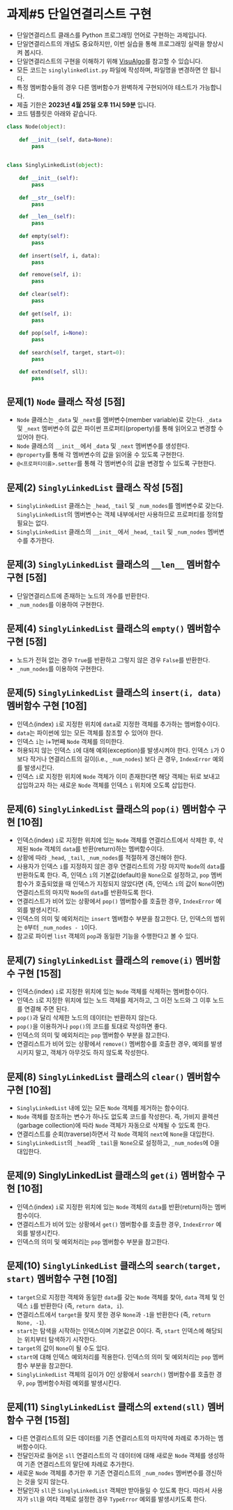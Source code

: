 # 과제#5 단일연결리스트 구현

- 단일연결리스트 클래스를 Python 프로그래밍 언어로 구현하는 과제입니다.
- 단일연결리스트의 개념도 중요하지만, 이번 실습을 통해 프로그래밍 실력을 향상시켜 봅시다.
- 단일연결리스트의 구현을 이해하기 위해 [VisuAlgo](https://visualgo.net/en)를 참고할 수 있습니다.
- 모든 코드는 `singlylinkedlist.py` 파일에 작성하며, 파일명을 변경하면 안 됩니다.
- 특정 멤버함수들의 경우 다른 멤버함수가 완벽하게 구현되어야 테스트가 가능합니다.
- 제출 기한은 **2023년 4월 25일 오후 11시 59분** 입니다.
- 코드 템플릿은 아래와 같습니다.


```Python
class Node(object):
    
    def __init__(self, data=None):
        pass
    

class SinglyLinkedList(object):
    
    def __init__(self):
        pass
        
    def __str__(self):
        pass

    def __len__(self):
        pass 
            
    def empty(self):
        pass
        
    def insert(self, i, data):
        pass

    def remove(self, i):
        pass
              
    def clear(self):
        pass
    
    def get(self, i):
        pass
    
    def pop(self, i=None):
        pass
    
    def search(self, target, start=0):
        pass

    def extend(self, sll):
        pass 
```


## 문제(1)	`Node` 클래스 작성 [5점]
- `Node` 클래스는 `_data` 및 `_next`를 멤버변수(member variable)로 갖는다. `_data` 및 `_next` 멤버변수의 값은 파이썬 프로퍼티(property)를 통해 읽어오고 변경할 수 있어야 한다.
- `Node` 클래스의 `__init__`에서 `_data` 및 `_next` 멤버변수를 생성한다.
- `@property`를 통해 각 멤버변수의 값을 읽어올 수 있도록 구현한다.
- `@<프로퍼티이름>.setter`를 통해 각 멤버변수의 값을 변경할 수 있도록 구현한다.

## 문제(2)	`SinglyLinkedList` 클래스 작성 [5점] 
- `SinglyLinkedList` 클래스는 `_head`, `_tail` 및 `_num_nodes`를 멤버변수로 갖는다. `SinglyLinkedList`의 멤버변수는 객체 내부에서만 사용하므로 프로퍼티를 정의할 필요는 없다.
- `SinglyLinkedList` 클래스의 `__init__`에서 `_head`, `_tail` 및 `_num_nodes` 멤버변수를 추가한다.

## 문제(3)	`SinglyLinkedList` 클래스의 `__len__` 멤버함수 구현 [5점]
- 단일연결리스트에 존재하는 노드의 개수를 반환한다.
- `_num_nodes`를 이용하여 구현한다.

## 문제(4)	`SinglyLinkedList` 클래스의 `empty()` 멤버함수 구현 [5점]
- 노드가 전혀 없는 경우 `True`를 반환하고 그렇지 않은 경우 `False`를 반환한다.
- `_num_nodes`를 이용하여 구현한다.

## 문제(5)	`SinglyLinkedList` 클래스의 `insert(i, data)` 멤버함수 구현 [10점]
- 인덱스(index) `i`로 지정한 위치에 `data`로 지정한 객체를 추가하는 멤버함수이다.
- `data`는 파이썬에 있는 모든 객체를 참조할 수 있어야 한다.
- 인덱스 `i`는 i+1번째 `Node` 객체를 의미한다.
- 허용되지 않는 인덱스 `i`에 대해 예외(exception)를 발생시켜야 한다. 인덱스 `i`가 0보다 작거나 연결리스트의 길이(i.e., `_num_nodes`) 보다 큰 경우, `IndexError` 예외를 발생시킨다.
- 인덱스 `i`로 지정한 위치에 `Node` 객체가 이미 존재한다면 해당 객체는 뒤로 보내고 삽입하고자 하는 새로운 `Node` 객체를 인덱스 `i` 위치에 오도록 삽입한다.

## 문제(6)	`SinglyLinkedList` 클래스의 `pop(i)` 멤버함수 구현 [10점]
- 인덱스(index) `i`로 지정한 위치에 있는 `Node` 객체를 연결리스트에서 삭제한 후, 삭제된 `Node` 객체의 `data`를 반환(return)하는 멤버함수이다.
- 상황에 따라 `_head`, `_tail`, `_num_nodes`를 적절하게 갱신해야 한다.
- 사용자가 인덱스 `i`를 지정하지 않은 경우 연결리스트의 가장 마지막 `Node`의 `data`를 반환하도록 한다. 즉, 인덱스 `i`의 기본값(default)을 `None`으로 설정하고, `pop` 멤버함수가 호출되었을 때 인덱스가 지정되지 않았다면 (즉, 인덱스 `i`의 값이 `None`이면) 연결리스트의 마지막 `Node`의 `data`를 반환하도록 한다.
- 연결리스트가 비어 있는 상황에서 `pop()` 멤버함수를 호출한 경우, `IndexError` 예외를 발생시킨다.
- 인덱스의 의미 및 예외처리는 `insert` 멤버함수 부분을 참고한다. 단, 인덱스의 범위는 `0`부터 `_num_nodes - 1`이다.
- 참고로 파이썬 `list` 객체의 `pop`과 동일한 기능을 수행한다고 볼 수 있다.

## 문제(7)	`SinglyLinkedList` 클래스의 `remove(i)` 멤버함수 구현 [15점]
- 인덱스(index) `i`로 지정한 위치에 있는 `Node` 객체를 삭제하는 멤버함수이다.
- 인덱스 `i`로 지정한 위치에 있는 노드 객체를 제거하고, 그 이전 노드와 그 이후 노드를 연결해 주면 된다. 
- `pop()`과 달리 삭제한 노드의 데이터는 반환하지 않는다.
- `pop()`을 이용하거나 `pop()`의 코드를 토대로 작성하면 좋다.
- 인덱스의 의미 및 예외처리는 `pop` 멤버함수 부분을 참고한다. 
- 연결리스트가 비어 있는 상황에서 `remove()` 멤버함수를 호출한 경우, 예외를 발생시키지 말고, 객체가 아무것도 하지 않도록 작성한다.

## 문제(8) `SinglyLinkedList` 클래스의 `clear()` 멤버함수 구현 [10점]
- `SinglyLinkedList` 내에 있는 모든 `Node` 객체를 제거하는 함수이다.
- `Node` 객체를 참조하는 변수가 하나도 없도록 코드를 작성한다. 즉, 가비지 콜렉션(garbage collection)에 따라 `Node` 객체가 자동으로 삭제될 수 있도록 한다.
- 연결리스트를 순회(traverse)하면서 각 `Node` 객체의 `next`에 `None`을 대입한다.
- `SinglyLinkedList`의 `_head`와 `_tail`을 `None`으로 설정하고, `_num_nodes`에 0을 대입한다.

## 문제(9)	SinglyLinkedList 클래스의 `get(i)` 멤버함수 구현 [10점]
- 인덱스(index) `i`로 지정한 위치에 있는 `Node` 객체의 `data`를 반환(return)하는 멤버함수이다.
- 연결리스트가 비어 있는 상황에서 `get()` 멤버함수를 호출한 경우, `IndexError` 예외를 발생시킨다.
- 인덱스의 의미 및 예외처리는 `pop` 멤버함수 부분을 참고한다.

## 문제(10)	`SinglyLinkedList` 클래스의 `search(target, start)` 멤버함수 구현 [10점]
- `target`으로 지정한 객체와 동일한 `data`를 갖는 `Node` 객체를 찾아, `data` 객체 및 인덱스 `i`를 반환한다 (즉, `return data, i`).
- 연결리스트에서 `target`을 찾지 못한 경우 `None`과 `-1`을 반환한다 (즉, `return None, -1`).
- `start`는 탐색을 시작하는 인덱스이며 기본값은 0이다. 즉, `start` 인덱스에 해당되는 위치부터 탐색하기 시작한다.
- `target`의 값이 `None`이 될 수도 있다.
- `start`에 대해 인덱스 예외처리를 적용한다. 인덱스의 의미 및 예외처리는 `pop` 멤버함수 부분을 참고한다.
- `SinglyLinkedList` 객체의 길이가 0인 상황에서 `search()` 멤버함수를 호출한 경우, `pop` 멤버함수처럼 예외를 발생시킨다.

## 문제(11)	`SinglyLinkedList` 클래스의 `extend(sll)` 멤버함수 구현 [15점]
- 다른 연결리스트의 모든 데이터를 기존 연결리스트의 마지막에 차례로 추가하는 멤버함수이다.
- 전달인자로 들어온 `sll` 연결리스트의 각 데이터에 대해 새로운 `Node` 객체를 생성하여 기존 연결리스트의 말단에 차례로 추가한다.
- 새로운 `Node` 객체를 추가한 후 기존 연결리스트의 `_num_nodes` 멤버변수를 갱신하는 것을 잊지 않는다.
- 전달인자 `sll`은 `SinglyLinkedList` 객체만 받아들일 수 있도록 한다. 따라서 사용자가 `sll`을 여타 객체로 설정한 경우 `TypeError` 예외를 발생시키도록 한다.
